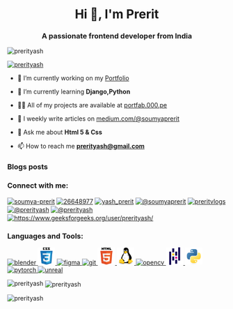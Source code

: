 <h1 align="center">Hi 👋, I'm Prerit</h1>
<h3 align="center">A passionate frontend developer from India</h3>

<p align="left"> <img src="https://komarev.com/ghpvc/?username=prerityash&label=Profile%20views&color=0e75b6&style=flat" alt="prerityash" /> </p>

<p align="left"> <a href="https://github.com/ryo-ma/github-profile-trophy"><img src="https://github-profile-trophy.vercel.app/?username=prerityash" alt="prerityash" /></a> </p>

- 🔭 I’m currently working on my [Portfolio](http://portfab.000.pe)

- 🌱 I’m currently learning **Django,Python**

- 👨‍💻 All of my projects are available at [portfab.000.pe](http://portfab.000.pe)

- 📝 I weekly write articles on [medium.com/@soumyaprerit](medium.com/@soumyaprerit)

- 💬 Ask me about **Html 5 & Css**

- 📫 How to reach me **prerityash@gmail.com**

### Blogs posts
<!-- BLOG-POST-LIST:START -->
<!-- BLOG-POST-LIST:END -->

<h3 align="left">Connect with me:</h3>
<p align="left">
<a href="[https://linkedin.com/in/soumya-prerit](https://www.linkedin.com/in/soumya-prerit-/)" target="blank"><img align="center" src="https://raw.githubusercontent.com/rahuldkjain/github-profile-readme-generator/master/src/images/icons/Social/linked-in-alt.svg" alt="soumya-prerit" height="30" width="40" /></a>
<a href="https://stackoverflow.com/users/26648977" target="blank"><img align="center" src="https://raw.githubusercontent.com/rahuldkjain/github-profile-readme-generator/master/src/images/icons/Social/stack-overflow.svg" alt="26648977" height="30" width="40" /></a>
<a href="https://instagram.com/yash_prerit" target="blank"><img align="center" src="https://raw.githubusercontent.com/rahuldkjain/github-profile-readme-generator/master/src/images/icons/Social/instagram.svg" alt="yash_prerit" height="30" width="40" /></a>
<a href="https://medium.com/@soumyaprerit" target="blank"><img align="center" src="https://raw.githubusercontent.com/rahuldkjain/github-profile-readme-generator/master/src/images/icons/Social/medium.svg" alt="@soumyaprerit" height="30" width="40" /></a>
<a href="https://www.youtube.com/c/preritvlogs" target="blank"><img align="center" src="https://raw.githubusercontent.com/rahuldkjain/github-profile-readme-generator/master/src/images/icons/Social/youtube.svg" alt="preritvlogs" height="30" width="40" /></a>
<a href="https://www.hackerrank.com/@prerityash" target="blank"><img align="center" src="https://raw.githubusercontent.com/rahuldkjain/github-profile-readme-generator/master/src/images/icons/Social/hackerrank.svg" alt="@prerityash" height="30" width="40" /></a>
<a href="https://www.hackerearth.com/@prerityash" target="blank"><img align="center" src="https://raw.githubusercontent.com/rahuldkjain/github-profile-readme-generator/master/src/images/icons/Social/hackerearth.svg" alt="@prerityash" height="30" width="40" /></a>
<a href="https://auth.geeksforgeeks.org/user/https://www.geeksforgeeks.org/user/prerityash/" target="blank"><img align="center" src="https://raw.githubusercontent.com/rahuldkjain/github-profile-readme-generator/master/src/images/icons/Social/geeks-for-geeks.svg" alt="https://www.geeksforgeeks.org/user/prerityash/" height="30" width="40" /></a>
</p>

<h3 align="left">Languages and Tools:</h3>
<p align="left"> <a href="https://www.blender.org/" target="_blank" rel="noreferrer"> <img src="https://download.blender.org/branding/community/blender_community_badge_white.svg" alt="blender" width="40" height="40"/> </a> <a href="https://www.w3schools.com/css/" target="_blank" rel="noreferrer"> <img src="https://raw.githubusercontent.com/devicons/devicon/master/icons/css3/css3-original-wordmark.svg" alt="css3" width="40" height="40"/> </a> <a href="https://www.figma.com/" target="_blank" rel="noreferrer"> <img src="https://www.vectorlogo.zone/logos/figma/figma-icon.svg" alt="figma" width="40" height="40"/> </a> <a href="https://git-scm.com/" target="_blank" rel="noreferrer"> <img src="https://www.vectorlogo.zone/logos/git-scm/git-scm-icon.svg" alt="git" width="40" height="40"/> </a> <a href="https://www.w3.org/html/" target="_blank" rel="noreferrer"> <img src="https://raw.githubusercontent.com/devicons/devicon/master/icons/html5/html5-original-wordmark.svg" alt="html5" width="40" height="40"/> </a> <a href="https://www.linux.org/" target="_blank" rel="noreferrer"> <img src="https://raw.githubusercontent.com/devicons/devicon/master/icons/linux/linux-original.svg" alt="linux" width="40" height="40"/> </a> <a href="https://opencv.org/" target="_blank" rel="noreferrer"> <img src="https://www.vectorlogo.zone/logos/opencv/opencv-icon.svg" alt="opencv" width="40" height="40"/> </a> <a href="https://pandas.pydata.org/" target="_blank" rel="noreferrer"> <img src="https://raw.githubusercontent.com/devicons/devicon/2ae2a900d2f041da66e950e4d48052658d850630/icons/pandas/pandas-original.svg" alt="pandas" width="40" height="40"/> </a> <a href="https://www.python.org" target="_blank" rel="noreferrer"> <img src="https://raw.githubusercontent.com/devicons/devicon/master/icons/python/python-original.svg" alt="python" width="40" height="40"/> </a> <a href="https://pytorch.org/" target="_blank" rel="noreferrer"> <img src="https://www.vectorlogo.zone/logos/pytorch/pytorch-icon.svg" alt="pytorch" width="40" height="40"/> </a> <a href="https://unrealengine.com/" target="_blank" rel="noreferrer"> <img src="https://raw.githubusercontent.com/kenangundogan/fontisto/036b7eca71aab1bef8e6a0518f7329f13ed62f6b/icons/svg/brand/unreal-engine.svg" alt="unreal" width="40" height="40"/> </a> </p>

<p><img align="left" src="https://github-readme-stats.vercel.app/api/top-langs?username=prerityash&show_icons=true&locale=en&layout=compact" alt="prerityash" /></p>

<p>&nbsp;<img align="center" src="https://github-readme-stats.vercel.app/api?username=prerityash&show_icons=true&locale=en" alt="prerityash" /></p>

<p><img align="center" src="https://github-readme-streak-stats.herokuapp.com/?user=prerityash&" alt="prerityash" /></p>
